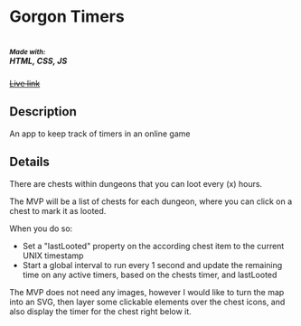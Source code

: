 <h1>Gorgon Timers</h1>

<img src="" />

<h5><small>Made with:</small><br /> HTML, CSS, JS</h5>

<strike><a href="#">Live link</a></strike>

<h2>Description</h2>
<p>An app to keep track of timers in an online game</p>

<h2>Details</h2>
<p>There are chests within dungeons that you can loot every (x) hours.</p>

<p>The MVP will be a list of chests for each dungeon, where you can click on a chest to mark it as looted.</p>
<p>When you do so:</p>
<ul>
	<li>Set a "lastLooted" property on the according chest item to the current UNIX timestamp</li>
    <li>Start a global interval to run every 1 second and update the remaining time on any active timers, based on the chests timer, and lastLooted</li>
</ul>
<p>The MVP does not need any images, however I would like to turn the map into an SVG, then layer some clickable elements over the chest icons, and also display the timer for the chest right below it.</p>
